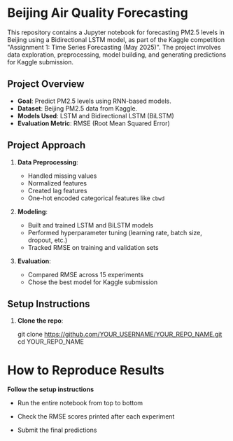 # Beijing Air Quality Forecasting

This repository contains a Jupyter notebook for forecasting PM2.5 levels in Beijing using a Bidirectional LSTM model, as part of the Kaggle competition "Assignment 1: Time Series Forecasting (May 2025)". The project involves data exploration, preprocessing, model building, and generating predictions for Kaggle submission.

## Project Overview

- **Goal**: Predict PM2.5 levels using RNN-based models.
- **Dataset**: Beijing PM2.5 data from Kaggle.
- **Models Used**: LSTM and Bidirectional LSTM (BiLSTM)
- **Evaluation Metric**: RMSE (Root Mean Squared Error)


## Project Approach

1. **Data Preprocessing**:
   - Handled missing values
   - Normalized features
   - Created lag features
   - One-hot encoded categorical features like `cbwd`

2. **Modeling**:
   - Built and trained LSTM and BiLSTM models
   - Performed hyperparameter tuning (learning rate, batch size, dropout, etc.)
   - Tracked RMSE on training and validation sets

3. **Evaluation**:
   - Compared RMSE across 15 experiments
   - Chose the best model for Kaggle submission

## Setup Instructions

1. **Clone the repo**:
   
   git clone https://github.com/YOUR_USERNAME/YOUR_REPO_NAME.git
   cd YOUR_REPO_NAME

# How to Reproduce Results
**Follow the setup instructions**

- Run the entire notebook from top to bottom

- Check the RMSE scores printed after each experiment

- Submit the final predictions

